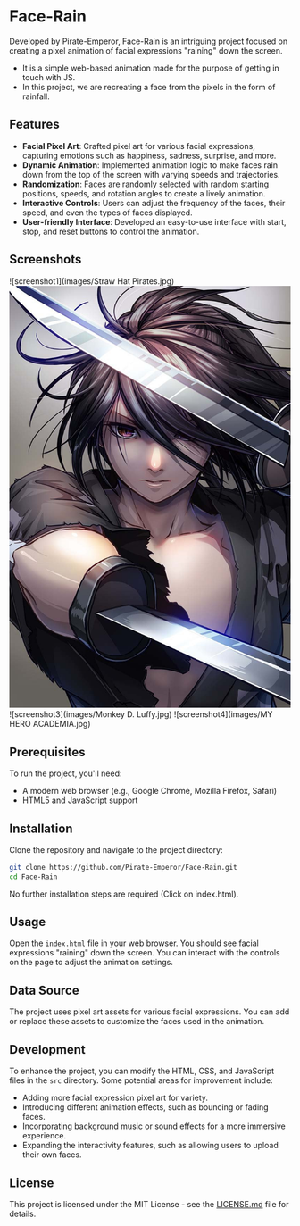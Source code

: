 # Face-Rain

Developed by Pirate-Emperor, Face-Rain is an intriguing project focused on creating a pixel animation of facial expressions "raining" down the screen.
- It is a simple web-based animation made for the purpose of getting in touch with JS.
- In this project, we are recreating a face from the pixels in the form of rainfall.
## Features

- **Facial Pixel Art**: Crafted pixel art for various facial expressions, capturing emotions such as happiness, sadness, surprise, and more.
- **Dynamic Animation**: Implemented animation logic to make faces rain down from the top of the screen with varying speeds and trajectories.
- **Randomization**: Faces are randomly selected with random starting positions, speeds, and rotation angles to create a lively animation.
- **Interactive Controls**: Users can adjust the frequency of the faces, their speed, and even the types of faces displayed.
- **User-friendly Interface**: Developed an easy-to-use interface with start, stop, and reset buttons to control the animation.

## Screenshots
![screenshot1](images/Straw Hat Pirates.jpg)
![screenshot2](images/Dororo.jpg)
![screenshot3](images/Monkey D. Luffy.jpg)
![screenshot4](images/MY HERO ACADEMIA.jpg)
## Prerequisites

To run the project, you'll need:

- A modern web browser (e.g., Google Chrome, Mozilla Firefox, Safari)
- HTML5 and JavaScript support

## Installation

Clone the repository and navigate to the project directory:

```bash
git clone https://github.com/Pirate-Emperor/Face-Rain.git
cd Face-Rain
```

No further installation steps are required (Click on index.html).

## Usage

Open the `index.html` file in your web browser. You should see facial expressions "raining" down the screen. You can interact with the controls on the page to adjust the animation settings.

## Data Source

The project uses pixel art assets for various facial expressions. You can add or replace these assets to customize the faces used in the animation.

## Development

To enhance the project, you can modify the HTML, CSS, and JavaScript files in the `src` directory. Some potential areas for improvement include:

- Adding more facial expression pixel art for variety.
- Introducing different animation effects, such as bouncing or fading faces.
- Incorporating background music or sound effects for a more immersive experience.
- Expanding the interactivity features, such as allowing users to upload their own faces.

## License

This project is licensed under the MIT License - see the [LICENSE.md](LICENSE.md) file for details.
